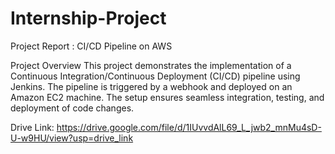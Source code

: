 # Internship-Project

Project Report : CI/CD Pipeline on AWS

Project Overview This project demonstrates the implementation of a Continuous Integration/Continuous Deployment (CI/CD) pipeline using Jenkins. The pipeline is triggered by a webhook and deployed on an Amazon EC2 machine. The setup ensures seamless integration, testing, and deployment of code changes.

Drive Link: https://drive.google.com/file/d/1IUvvdAlL69_L_jwb2_mnMu4sD-U-w9HU/view?usp=drive_link

